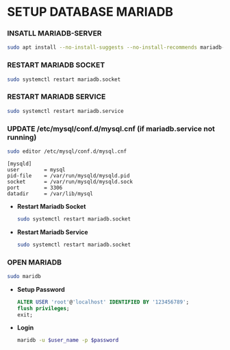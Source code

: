 # SETUP DATABASE MARIADB

### INSATLL MARIADB-SERVER
```bash
sudo apt install --no-install-suggests --no-install-recommends mariadb-server
```

### RESTART MARIADB SOCKET
```bash
sudo systemctl restart mariadb.socket
```

### RESTART MARIADB SERVICE
```bash
sudo systemctl restart mariadb.service
```

### UPDATE /etc/mysql/conf.d/mysql.cnf (if mariadb.service not running)
```bash
sudo editor /etc/mysql/conf.d/mysql.cnf
```
```
[mysqld]
user		= mysql
pid-file	= /var/run/mysqld/mysqld.pid
socket		= /var/run/mysqld/mysqld.sock
port		= 3306
datadir		= /var/lib/mysql
```

- **Restart Mariadb Socket**

    ```bash
    sudo systemctl restart mariadb.socket
    ```

- **Restart Mariadb Service**

    ```bash
    sudo systemctl restart mariadb.socket
    ```

### OPEN MARIADB
```bash
sudo maridb
```
- **Setup Password**
    ```sql
    ALTER USER 'root'@'localhost' IDENTIFIED BY '123456789';
    flush privileges;
    exit;
    ```

- **Login**
    ```bash
    maridb -u $user_name -p $password
    ```
